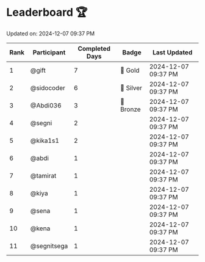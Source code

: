 # Leaderboard 🏆

Updated on: 2024-12-07 09:37 PM

| Rank | Participant       | Completed Days | Badge      | Last Updated         |
|------|-------------------|----------------|------------|----------------------|
| 1    | @gift             | 7              | 🏅 Gold     | 2024-12-07 09:37 PM |
| 2    | @sidocoder        | 6              | 🥈 Silver   | 2024-12-07 09:37 PM |
| 3    | @Abdi036          | 3              | 🥉 Bronze   | 2024-12-07 09:37 PM |
| 4    | @segni            | 2              |            | 2024-12-07 09:37 PM |
| 5    | @kika1s1          | 2              |            | 2024-12-07 09:37 PM |
| 6    | @abdi             | 1              |            | 2024-12-07 09:37 PM |
| 7    | @tamirat          | 1              |            | 2024-12-07 09:37 PM |
| 8    | @kiya             | 1              |            | 2024-12-07 09:37 PM |
| 9    | @sena             | 1              |            | 2024-12-07 09:37 PM |
| 10   | @kena             | 1              |            | 2024-12-07 09:37 PM |
| 11   | @segnitsega       | 1              |            | 2024-12-07 09:37 PM |
